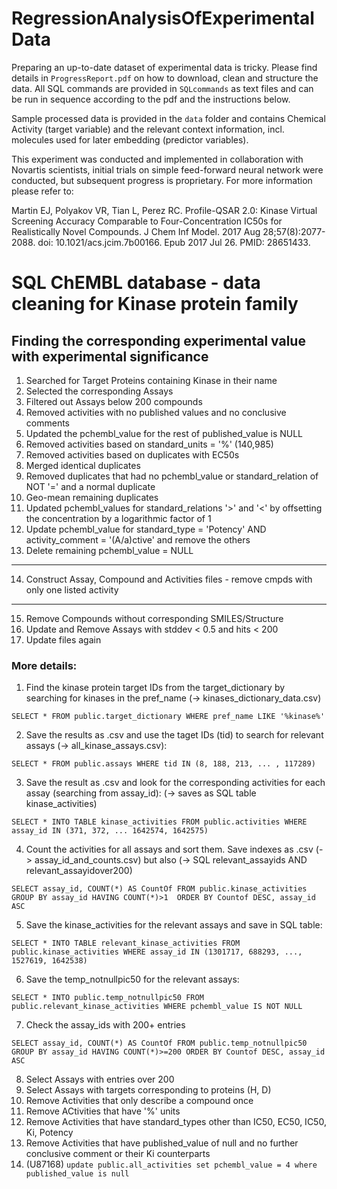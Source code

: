 # RegressionAnalysisOfExperimentalData

Preparing an up-to-date dataset of experimental data is tricky. Please find details in ```ProgressReport.pdf``` on how to download, clean and structure the data. All SQL commands are provided in ```SQLcommands``` as text files and can be run in sequence according to the pdf and the instructions below.

Sample processed data is provided in the ```data``` folder and contains Chemical Activity (target variable) and the relevant context information, incl. molecules used for later embedding (predictor variables).

This experiment was conducted and implemented in collaboration with Novartis scientists, initial trials on simple feed-forward neural network were conducted, but subsequent progress is proprietary. For more information please refer to:

Martin EJ, Polyakov VR, Tian L, Perez RC. Profile-QSAR 2.0: Kinase Virtual Screening Accuracy Comparable to Four-Concentration IC50s for Realistically Novel Compounds. J Chem Inf Model. 2017 Aug 28;57(8):2077-2088. doi: 10.1021/acs.jcim.7b00166. Epub 2017 Jul 26. PMID: 28651433.

# SQL ChEMBL database - data cleaning for Kinase protein family

## Finding the corresponding experimental value with experimental significance
1. Searched for Target Proteins containing Kinase in their name
2. Selected the corresponding Assays
3. Filtered out Assays below 200 compounds
4. Removed activities with no published values and no conclusive comments
5. Updated the pchembl_value for the rest of published_value is NULL
6. Removed activities based on standard_units = '%' (140,985)
7. Removed activities based on duplicates with EC50s
8. Merged identical duplicates
9. Removed duplicates that had no pchembl_value or standard_relation of NOT '=' and a normal duplicate
10. Geo-mean remaining duplicates
11. Updated pchembl_values for standard_relations '>' and '<' by offsetting the concentration by a logarithmic factor of 1
12. Update pchembl_value for standard_type = 'Potency' AND activity_comment = '(A/a)ctive' and remove the others
13. Delete remaining pchembl_value = NULL
----------------------------------------
14. Construct Assay, Compound and Activities files - remove cmpds with only one listed activity
----------------------------------------
15. Remove Compounds without corresponding SMILES/Structure 
16. Update and Remove Assays with stddev < 0.5 and hits < 200
17. Update files again

### More details:
1. Find the kinase protein target IDs from the target_dictionary by searching for kinases in the pref_name (-> kinases_dictionary_data.csv)

`SELECT * FROM public.target_dictionary
WHERE pref_name LIKE '%kinase%'`

2. Save the results as .csv and use the taget IDs (tid) to search for relevant assays (-> all_kinase_assays.csv): 

`SELECT * FROM public.assays
WHERE tid IN (8, 188, 213, ... , 117289)`

3. Save the result as .csv and look for the corresponding activities for each assay (searching from assay_id):
(-> saves as SQL table kinase_activities)

`SELECT * INTO TABLE kinase_activities FROM public.activities
WHERE assay_id IN (371, 372, ... 1642574, 1642575)`

4. Count the activities for all assays and sort them. Save indexes as .csv (-> assay_id_and_counts.csv) but also
(-> SQL relevant_assayids AND relevant_assayidover200)

`SELECT assay_id, COUNT(*) AS CountOf FROM public.kinase_activities
GROUP BY assay_id HAVING COUNT(*)>1 
ORDER BY Countof DESC, assay_id ASC`

5. Save the kinase_activities for the relevant assays and save in SQL table:

`SELECT * INTO TABLE relevant_kinase_activities FROM public.kinase_activities
WHERE assay_id IN (1301717, 688293, ..., 1527619, 1642538)`

6. Save the temp_notnullpic50 for the relevant assays:

`SELECT * INTO public.temp_notnullpic50 FROM public.relevant_kinase_activities
WHERE pchembl_value IS NOT NULL`

7. Check the assay_ids with 200+ entries

`SELECT assay_id, COUNT(*) AS CountOf FROM public.temp_notnullpic50
GROUP BY assay_id HAVING COUNT(*)>=200
ORDER BY Countof DESC, assay_id ASC`

8. Select Assays with entries over 200
9. Select Assays with targets corresponding to proteins (H, D)
10. Remove Activities that only describe a compound once
11. Remove ACtivities that have '%' units
12. Remove Activities that have standard_types other than IC50, EC50, IC50, Ki, Potency
13. Remove Activities that have published_value of null and no further conclusive comment or their Ki counterparts
14. (U87168)
`update public.all_activities
set pchembl_value = 4 where published_value is null`

